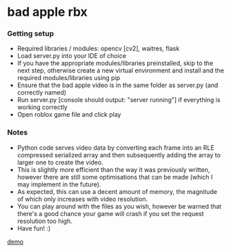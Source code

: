 # bad apple rbx

### Getting setup

- Required libraries / modules: opencv [cv2], waitres, flask
- Load server.py into your IDE of choice
- If you have the appropriate modules/libraries preinstalled, skip to the next step, otherwise create a new virtual environment and install and the required modules/libraries using pip
- Ensure that the bad apple video is in the same folder as server.py (and correctly named)
- Run server.py [console should output: "server running"] if everything is working correctly
- Open roblox game file and click play

### Notes

- Python code serves video data by converting each frame into an RLE compressed serialized array and then subsequently adding the array to larger one to create the video.
- This is slightly more efficient than the way it was previously written, however there are still some optimisations that can be made (which I may implement in the future).
- As expected, this can use a decent amount of memory, the magnitude of which only increases with video resolution.
- You can play around with the files as you wish, however be warned that there's a good chance your game will crash if you set the request resolution too high.
- Have fun! :)

[demo](https://www.youtube.com/watch?v=loY_9MptVA0)
